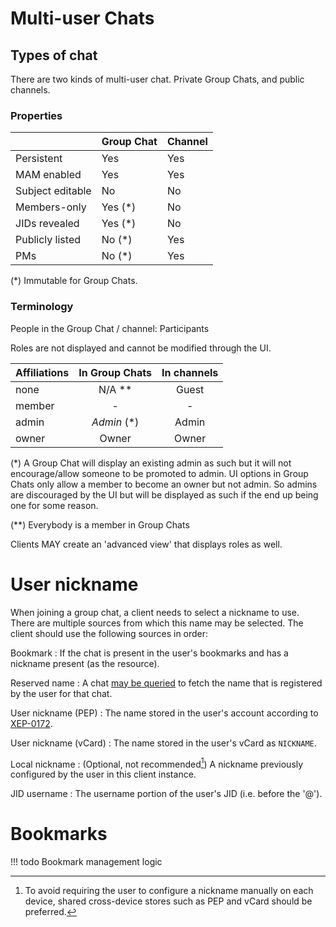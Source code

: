 # Multi-user Chats

## Types of chat

There are two kinds of multi-user chat. Private Group Chats, and public channels.

### Properties

|                  | Group Chat | Channel |
|:-----------------|:-----------|:--------|
| Persistent       | Yes        | Yes     |
| MAM enabled      | Yes        | Yes     |
| Subject editable | No         | No      |
| Members-only     | Yes (\*)   | No      |
| JIDs revealed    | Yes (\*)   | No      |
| Publicly listed  | No  (\*)   | Yes     |
| PMs              | No  (\*)   | Yes     |

(\*) Immutable for Group Chats.

### Terminology

People in the Group Chat / channel: Participants

Roles are not displayed and cannot be modified through the UI.


| Affiliations | In Group Chats | In channels |
|:-------------|:-------------:|:-----------:|
| none         | N/A **        | Guest       |
| member       | -             | -           |
| admin        | *Admin* (\*)  | Admin       |
| owner        | Owner         | Owner       |

(\*) A Group Chat will display an existing admin as such but it will not encourage/allow
someone to be promoted to admin. UI options in Group Chats only allow a member to become
an owner but not admin. So admins are discouraged by the UI but will be displayed as such
if the end up being one for some reason.

(\*\*) Everybody is a member in Group Chats

Clients MAY create an 'advanced view' that displays roles as well.

# User nickname

When joining a group chat, a client needs to select a nickname to use. There are multiple
sources from which this name may be selected. The client should use the following sources
in order:

Bookmark
: If the chat is present in the user's bookmarks and has a nickname present (as the resource).

Reserved name
: A chat [may be queried](https://xmpp.org/extensions/xep-0045.html#reservednick) to fetch the
    name that is registered by the user for that chat.

User nickname (PEP)
: The name stored in the user's account according to
    [XEP-0172](https://xmpp.org/extensions/xep-0172.html#manage).

User nickname (vCard)
: The name stored in the user's vCard as `NICKNAME`.

Local nickname
: (Optional, not recommended[^local-nickname]) A nickname previously configured by the user in this client instance.

JID username
: The username portion of the user's JID (i.e. before the '@').

# Bookmarks

!!! todo
    Bookmark management logic

<!-- Footnotes -->

[^local-nickname]: To avoid requiring the user to configure a nickname manually on each device, shared cross-device
    stores such as PEP and vCard should be preferred.
